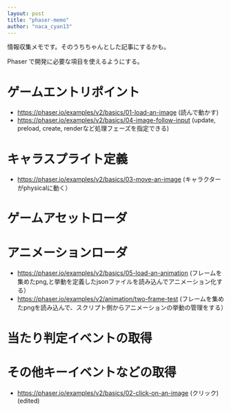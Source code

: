 ```yaml
---
layout: post
title: "phaser-memo"
author: "naca_cyan13"
---
```


情報収集メモです。そのうちちゃんとした記事にするかも。

Phaser で開発に必要な項目を使えるようにする。

# ゲームエントリポイント

  - https://phaser.io/examples/v2/basics/01-load-an-image (読んで動かす)
  - https://phaser.io/examples/v2/basics/04-image-follow-input (update, preload, create, renderなど処理フェーズを指定できる)
  
# キャラスプライト定義

  - https://phaser.io/examples/v2/basics/03-move-an-image (キャラクターがphysicalに動く）
  
# ゲームアセットローダ

# アニメーションローダ

  - https://phaser.io/examples/v2/basics/05-load-an-animation (フレームを集めたpng,と挙動を定義したjsonファイルを読み込んでアニメーション化する）
  - https://phaser.io/examples/v2/animation/two-frame-test (フレームを集めたpngを読み込んで、スクリプト側からアニメーションの挙動の管理をする）

# 当たり判定イベントの取得

  

# その他キーイベントなどの取得

  - https://phaser.io/examples/v2/basics/02-click-on-an-image (クリック) (edited)
